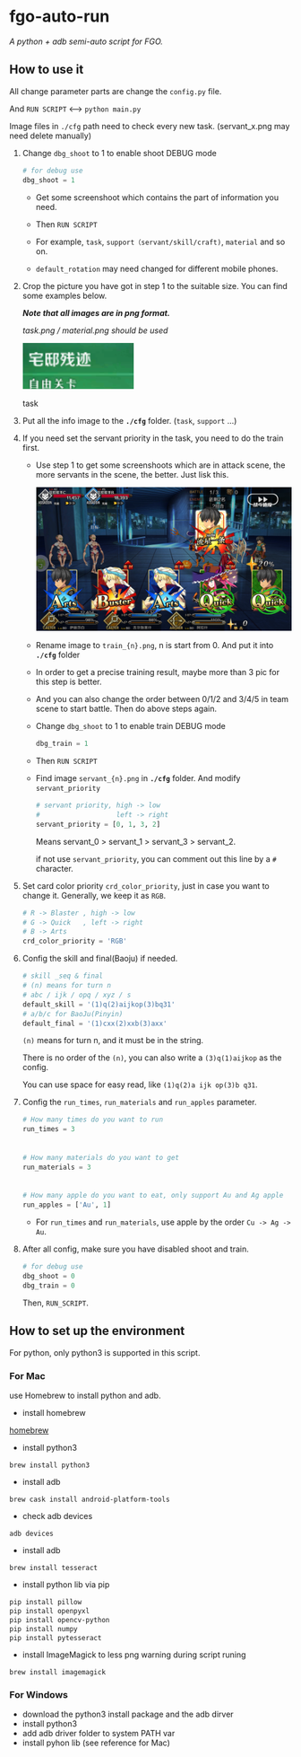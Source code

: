 # fgo-auto-run

*A python + adb semi-auto script for FGO.*

## How to use it

All change parameter parts are change the `config.py` file.

And `RUN SCRIPT` \<--\> `python main.py`

Image files in `./cfg` path need to check every new task. (servant_x.png may need delete manually)

1. Change `dbg_shoot` to 1 to enable shoot DEBUG mode

    ```python
    # for debug use
    dbg_shoot = 1
    ```
    
    * Get some screenshoot which contains the part of information you need.
    
    * Then `RUN SCRIPT`
    
    * For example, `task`, `support（servant/skill/craft)`, `material` and so on.
    
    * `default_rotation` may need changed for different mobile phones.
    
2. Crop the picture you have got in step 1 to the suitable size. You can find some examples below. 

    ***Note that all images are in png format.***
    
    *task.png / material.png should be used*

    ![task](https://github.com/airbirdx/fgo-auto-run/blob/master/lib/readme/task.png)
    
    task

3. Put all the info image to the **`./cfg`** folder. (`task`, `support` ...)
   
4. If you need set the servant priority in the task, you need to do the train first.

    * Use step 1 to get some screenshoots which are in attack scene, the more servants in the scene, the better. Just lisk this.
    
        ![train_0](https://github.com/airbirdx/fgo-auto-run/blob/master/lib/readme/train_0.png)
    
    * Rename image to `train_{n}.png`, n is start from 0. And put it into **`./cfg`** folder
    
    * In order to get a precise training result, maybe more than 3 pic for this step is better.
    
    * And you can also change the order between 0/1/2 and 3/4/5 in team scene to start battle. Then do above steps again.
    
    * Change `dbg_shoot` to 1 to enable train DEBUG mode
      
        ```python
        dbg_train = 1
        ```
    * Then `RUN SCRIPT`
    
    * Find image `servant_{n}.png` in **`./cfg`** folder. And modify `servant_priority`
      
        ```python
        # servant priority, high -> low
        #                   left -> right
        servant_priority = [0, 1, 3, 2]
        ```
        
        Means servant_0 \> servant_1 \> servant_3 \> servant_2.
        
        if not use `servant_priority`, you can comment out this line by a `#` character.
    
5. Set card color priority `crd_color_priority`, just in case you want to change it. Generally, we keep it as `RGB`.

    ```python
    # R -> Blaster , high -> low
    # G -> Quick   , left -> right
    # B -> Arts
    crd_color_priority = 'RGB'
    ```
6. Config the skill and final(Baoju) if needed.

    ```python
    # skill _seq & final
    # (n) means for turn n
    # abc / ijk / opq / xyz / s
    default_skill = '(1)q(2)aijkop(3)bq31'
    # a/b/c for BaoJu(Pinyin)
    default_final = '(1)cxx(2)xxb(3)axx'
    ```
    
    `(n)` means for turn n, and it must be in the string.
    
    There is no order of the `(n)`, you can also write a `(3)q(1)aijkop` as the config.
    
    You can use space for easy read, like `(1)q(2)a ijk op(3)b q31`.

7. Config the `run_times`, `run_materials` and `run_apples` parameter. 
   
    ```python
    # How many times do you want to run
    run_times = 3
    
    
    # How many materials do you want to get
    run_materials = 3
    
    
    # How many apple do you want to eat, only support Au and Ag apple
    run_apples = ['Au', 1]
    ```
    
    * For `run_times` and `run_materials`, use apple by the order `Cu -> Ag -> Au`.
    
8. After all config, make sure you have disabled shoot and train.

    ```python
    # for debug use
    dbg_shoot = 0
    dbg_train = 0
    ```
    
    Then, `RUN_SCRIPT`.

## How to set up the environment

For python, only python3 is supported in this script.

### For Mac

use Homebrew to install python and adb.

* install homebrew
  

[homebrew](https://brew.sh/)

* install python3

```
brew install python3
```

* install adb
  
```
brew cask install android-platform-tools
```

* check adb devices

```
adb devices
```

* install adb
  
```
brew install tesseract
```

* install python lib via pip

```
pip install pillow
pip install openpyxl
pip install opencv-python
pip install numpy
pip install pytesseract
```

* install ImageMagick to less png warning during script runing

```
brew install imagemagick
```

### For Windows

* download the python3 install package and the adb dirver
* install python3
* add adb driver folder to system PATH var
* install pyhon lib (see reference for Mac)
